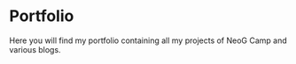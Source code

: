 # Portfolio

Here you will find my portfolio containing all my projects of NeoG Camp and various blogs.
